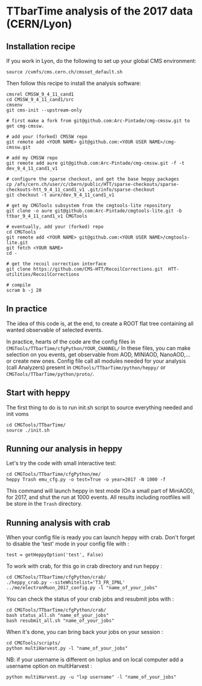# TTbarTime analysis of the 2017 data (CERN/Lyon)

## Installation recipe

If you work in Lyon, do the following to set up your global CMS environment:
```
source /cvmfs/cms.cern.ch/cmsset_default.sh
```

Then follow this recipe to install the analysis software: 

```
cmsrel CMSSW_9_4_11_cand1
cd CMSSW_9_4_11_cand1/src
cmsenv
git cms-init --upstream-only

# first make a fork from git@github.com:Arc-Pintade/cmg-cmssw.git to get cmg-cmssw.

# add your (forked) CMSSW repo
git remote add <YOUR NAME> git@github.com:<YOUR USER NAME>/cmg-cmssw.git

# add my CMSSW repo
git remote add aure git@github.com:Arc-Pintade/cmg-cmssw.git -f -t dev_9_4_11_cand1_v1

# configure the sparse checkout, and get the base heppy packages
cp /afs/cern.ch/user/c/cbern/public/HTT/sparse-checkouts/sparse-checkouts-htt_9_4_11_cand1_v1 .git/info/sparse-checkout
git checkout -t aure/dev_9_4_11_cand1_v1

# get my CMGTools subsystem from the cmgtools-lite repository
git clone -o aure git@github.com:Arc-Pintade/cmgtools-lite.git -b ttbar_9_4_11_cand1_v1 CMGTools

# eventually, add your (forked) repo
cd CMGTools
git remote add <YOUR NAME> git@github.com:<YOUR USER NAME>/cmgtools-lite.git
git fetch <YOUR NAME>
cd -

# get the recoil correction interface
git clone https://github.com/CMS-HTT/RecoilCorrections.git  HTT-utilities/RecoilCorrections 

# compile
scram b -j 20
```

## In practice

The idea of this code is, at the end, to create a ROOT flat tree containing all wanted observable of selected events.

In practice, hearts of the code are the config files in `CMGTools/TTbarTime/cfgPython/YOUR_CHANNEL/`
In these files, you can make selection on you events, get observable from AOD, MINIAOD, NanoAOD,... or create new ones.
Config file call all modules needed for your analysis (call Analyzers) present in `CMGTools/TTbarTime/python/heppy/` or `CMGTools/TTbarTime/python/proto/`.

## Start with heppy

The first thing to do is to run init.sh script to source everything needed and init voms

```
cd CMGTools/TTbarTime/
source ./init.sh 
```

## Running our analysis in heppy

Let's try the code with small interactive test: 

```
cd CMGTools/TTbarTime/cfgPython/me/
heppy Trash emu_cfg.py -o test=True -o year=2017 -N 1000 -f
```
This command will launch heppy in test mode (On a small part of MiniAOD), for 2017, and shut the run at 1000 events. 
All results including rootfiles will be store in the `Trash` directory.


## Running analysis with crab
When your config file is ready you can launch heppy with crab. 
Don't forget to disable the 'test' mode in your config file with :
```
test = getHeppyOption('test', False)
```
To work with crab, for this go in crab directory and run heppy :
```
cd CMGTools/TTbarTime/cfgPython/crab/
./heppy_crab.py --siteWhitelist='T3_FR_IPNL' ../me/electronMuon_2017_config.py -l "name_of_your_jobs" 
```
You can check the status of your crab jobs and resubmit jobs with :
```
cd CMGTools/TTbarTime/cfgPython/crab/
bash status_all.sh "name_of_your_jobs"
bash resubmit_all.sh "name_of_your_jobs"
```
When it's done, you can bring back your jobs on your session : 
```
cd CMGTools/scripts/
python multiHarvest.py -l "name_of_your_jobs"
```
NB: if your username is different on lxplus and on local computer add a username option on multiHarvest : 
```
python multiHarvest.py -u "lxp username" -l "name_of_your_jobs"
```
